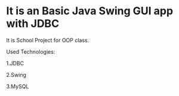 # It is an Basic Java Swing GUI app with JDBC

It is School Project for OOP class.

Used Technologies:

1.JDBC

2.Swing

3.MySQL
